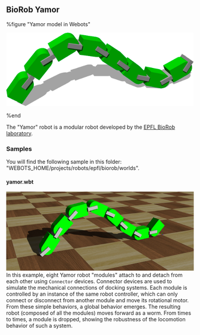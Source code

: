 ## BioRob Yamor

%figure "Yamor model in Webots"

![model.png](images/robots/yamor/model.png)

%end

The "Yamor" robot is a modular robot developed by the [EPFL BioRob laboratory](https://biorob.epfl.ch/).

### Samples

You will find the following sample in this folder: "WEBOTS\_HOME/projects/robots/epfl/biorob/worlds".

#### yamor.wbt

![yamor.wbt.png](images/robots/yamor/yamor.wbt.png) In this example, eight Yamor robot "modules" attach to and detach from each other using `Connector` devices.
Connector devices are used to simulate the mechanical connections of docking systems.
Each module is controlled by an instance of the same robot controller, which can only connect or disconnect from another module and move its rotational motor.
From these simple behaviors, a global behavior emerges.
The resulting robot (composed of all the modules) moves forward as a worm.
From times to times, a module is dropped, showing the robustness of the locomotion behavior of such a system. 
